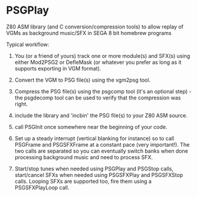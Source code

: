 PSGPlay
=======

Z80 ASM library (and C conversion/compression tools) to allow replay of VGMs as background music/SFX in SEGA 8 bit homebrew programs

Typical workflow:

1) You (or a friend of yours) track one or more module(s) and SFX(s) using either Mod2PSG2 or DefleMask (or whatever you prefer as long as it supports exporting in VGM format).

2) Convert the VGM to PSG file(s) using the vgm2psg tool.

3) Compress the PSG file(s) using the psgcomp tool (it's an optional step) - the psgdecomp tool can be used to verify that the compression was right.

4) include the library and 'incbin' the PSG file(s) to your Z80 ASM source.

5) call PSGInit once somewhere near the beginning of your code.

6) Set up a steady interrupt (vertical blanking for instance) so to call PSGFrame and PSGSFXFrame at a constant pace (very important!). The two calls are separated so you can eventually switch banks when done processing background music and need to process SFX.

7) Start/stop tunes when needed using PSGPlay and PSGStop calls, start/cancel SFXs when needed using PSGSFXPlay and PSGSFXStop calls. Looping SFXs are supported too, fire them using a PSGSFXPlayLoop call.

